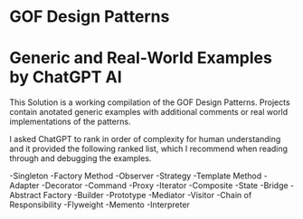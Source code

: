 # GOF Design Patterns
# Generic and Real-World Examples by ChatGPT AI

This Solution is a working compilation of the GOF Design Patterns.
Projects contain anotated generic examples with additional comments or real world implementations of the patterns.

I asked ChatGPT to rank in order of complexity for human understanding and it provided the following ranked list, which I recommend when reading through and debugging the examples.

-Singleton
-Factory Method
-Observer
-Strategy
-Template Method
-Adapter
-Decorator
-Command
-Proxy
-Iterator
-Composite
-State
-Bridge
-Abstract Factory
-Builder
-Prototype
-Mediator
-Visitor
-Chain of Responsibility
-Flyweight
-Memento
-Interpreter

